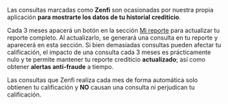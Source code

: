 Las consultas marcadas como **Zenfi** son ocasionadas por nuestra propia aplicación **para mostrarte los datos de tu historial crediticio**.

Cada 3 meses apacerá un botón en la sección [Mi reporte](zenfi://app/score) para actualizar tu reporte completo. Al actualizarlo, se generará una consulta en tu reporte y aparecerá en esta sección. Si bien demasiadas consultas pueden afectar tu calificación, el impacto de una consulta cada 3 meses es prácticamente nulo y te permite mantener tu reporte crediticio **actualizado**; así como obtener **alertas anti-fraude** a tiempo.

Las consultas que Zenfi realiza cada mes de forma automática solo obtienen tu calificación y **NO** causan una consulta ni perjudican tu calificación.
